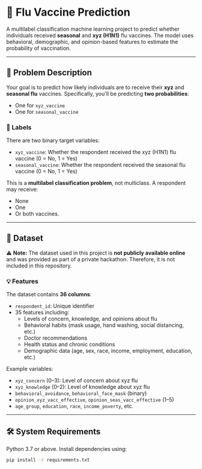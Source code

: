 # 🧬 Flu Vaccine Prediction

A multilabel classification machine learning project to predict whether individuals received **seasonal** and **xyz (H1N1)** flu vaccines. The model uses behavioral, demographic, and opinion-based features to estimate the probability of vaccination.

---

## 📌 Problem Description

Your goal is to predict how likely individuals are to receive their **xyz** and **seasonal flu** vaccines. Specifically, you'll be predicting **two probabilities**:
- One for `xyz_vaccine`
- One for `seasonal_vaccine`

### 🎯 Labels

There are two binary target variables:
- `xyz_vaccine`: Whether the respondent received the xyz (H1N1) flu vaccine (0 = No, 1 = Yes)
- `seasonal_vaccine`: Whether the respondent received the seasonal flu vaccine (0 = No, 1 = Yes)

This is a **multilabel classification problem**, not multiclass. A respondent may receive:
- None
- One
- Or both vaccines.

---

## 🧾 Dataset

⚠️ **Note:** The dataset used in this project is **not publicly available online** and was provided as part of a private hackathon. Therefore, it is not included in this repository.

### 💡 Features

The dataset contains **36 columns**:
- `respondent_id`: Unique identifier
- 35 features including:
  - Levels of concern, knowledge, and opinions about flu
  - Behavioral habits (mask usage, hand washing, social distancing, etc.)
  - Doctor recommendations
  - Health status and chronic conditions
  - Demographic data (age, sex, race, income, employment, education, etc.)

Example variables:
- `xyz_concern` (0–3): Level of concern about xyz flu
- `xyz_knowledge` (0–2): Level of knowledge about xyz flu
- `behavioral_avoidance`, `behavioral_face_mask` (binary)
- `opinion_xyz_vacc_effective`, `opinion_seas_vacc_effective` (1–5)
- `age_group`, `education`, `race`, `income_poverty`, etc.

---

## 🛠️ System Requirements

Python 3.7 or above. Install dependencies using:

```bash
pip install -r requirements.txt

